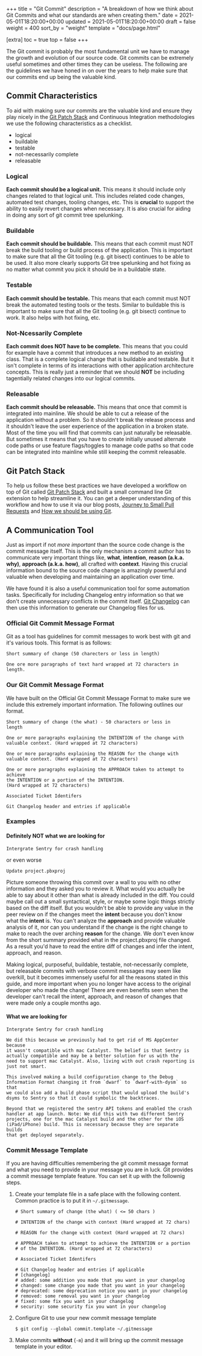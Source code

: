 +++
title = "Git Commit"
description = "A breakdown of how we think about Git Commits and what our standards are when creating them."
date = 2021-05-01T18:20:00+00:00
updated = 2021-05-01T18:20:00+00:00
draft = false
weight = 400
sort_by = "weight"
template = "docs/page.html"

[extra]
toc = true
top = false
+++

The Git commit is probably the most fundamental unit we have to manage the growth and evolution of our source code. Git commits can be extremely useful sometimes and other times they can be useless. The following are the guidelines we have honed in on over the years to help make sure that our commits end up being the valuable kind.

## Commit Characteristics

To aid with making sure our commits are the valuable kind and ensure they play nicely in the [Git Patch Stack][] and Continuous Integration methodologies we use the following characteristics as a checklist.

* logical
* buildable
* testable
* not-necessarily complete
* releasable

### Logical

**Each commit should be a logical unit.** This means it should include only changes related to that logical unit. This includes related code changes, automated test changes, tooling changes, etc. This is **crucial** to support the ability to easily revert changes when necessary. It is also crucial for aiding in doing any sort of git commit tree spelunking.

### Buildable

**Each commit should be buildable.** This means that each commit must NOT break the build tooling or build process of the application. This is important to make sure that all the Git tooling (e.g. git bisect) continues to be able to be used. It also more clearly supports Git tree spelunking and hot fixing as no matter what commit you pick it should be in a buildable state.

### Testable

**Each commit should be testable.** This means that each commit must NOT break the automated testing tools or the tests. Similar to buildable this is important to make sure that all the Git tooling (e.g. git bisect) continue to work. It also helps with hot fixing, etc.

### Not-Ncessarily Complete

**Each commit does NOT have to be complete.** This means that you could for example have a commit that introduces a new method to an existing class. That is a complete logical change that is buildable and testable. But it isn't complete in terms of its interactions with other application architecture concepts. This is really just a reminder that we should **NOT** be including tagentially related changes into our logical commits.

### Releasable

**Each commit should be releasable.** This means that once that commit is integrated into mainline. We should be able to cut a release of the application without a problem. So it shouldn't break the release process and it shouldn't leave the user experience of the application in a broken state. Most of the time you will find that commits can just naturally be releasable. But sometimes it means that you have to create initially unused alternate code paths or use feature flags/toggles to manage code paths so that code can be integrated into mainline while still keeping the commit releasable.

## Git Patch Stack

To help us follow these best practices we have developed a workflow on top of Git called [Git Patch Stack][] and built a small command line Git extension to help streamline it. You can get a deeper understanding of this workflow and how to use it via our blog posts, [Journey to Small Pull Requests][] and [How we should be using Git][].

## A Communication Tool

Just as import if not *more important* than the source code change is the commit message itself. This is the only mechanism a commit author has to communicate very important things like, **what**, **intention**, **reason (a.k.a. why)**, **approach (a.k.a. how)**, all crafted with **context**. Having this crucial information bound to the source code change is amazingly powerful and valuable when developing and maintaining an application over time.

We have found it is also a useful communication tool for some automation tasks. Specifically for including Changelog entry information so that we don't create unnecessary conflicts in the commit itself. [Git Changelog][] can then use this information to generate our Changelog files for us.

### Official Git Commit Message Format

Git as a tool has guidelines for commit messages to work best with git and it's various tools. This format is as follows:

```
Short summary of change (50 charecters or less in length)

One ore more paragraphs of text hard wrapped at 72 characters in length.
```

### Our Git Commit Message Format

We have built on the Official Git Commit Message Format to make sure we include this extremely important information. The following outlines our format.

```
Short summary of change (the what) - 50 characters or less in
length

One or more paragraphs explaining the INTENTION of the change with
valuable context. (Hard wrapped at 72 characters)

One or more paragraphs explaining the REASON for the change with
valuable context. (Hard wrapped at 72 characters)

One or more paragraphs explaining the APPROACH taken to attempt to achieve
the INTENTION or a portion of the INTENTION.
(Hard wrapped at 72 characters)

Associated Ticket Identifers

Git Changelog header and entries if applicable
```

### Examples

#### Definitely **NOT** what we are looking for

```
Intergrate Sentry for crash handling
```

or even worse

```
Update project.pbxproj
```

Picture someone throwing this commit over a wall to you with no other information and they asked you to review it. What would you actually be able to say about it other than what is already included in the diff. You could maybe call out a small syntactical, style, or maybe some logic things strictly based on the diff itself. But you wouldn't be able to provide any value in the peer review on if the changes meet the **intent** because you don't know what the **intent** is. You can't analyze the **approach** and provide valuable analysis of it, nor can you understand if the change is the right change to make to reach the over arching **reason** for the change. We don't even know from the short summary provided what in the project.pbxproj file changed. As a result you'd have to read the entire diff of changes and infer the intent, approach, and reason.

Making logical, purposeful, buildable, testable, not-necessarily complete, but releasable commits with verbose commit messages may seem like overkill, but it becomes immensely useful for all the reasons stated in this guide, and more important when you no longer have access to the original developer who made the change! There are even benefits seen when the developer can't recall the intent, approach, and reason of changes that were made only a couple months ago.

#### What we are looking for

```
Intergrate Sentry for crash handling

We did this because we previously had to get rid of MS AppCenter because
it wasn't compatible with mac Catalyst. The belief is that Sentry is
actually compatible and may be a better solution for us with the
need to support mac Catalyst. Also, living with out crash reporting is
just not smart.

This involved making a build configuration change to the Debug
Information Format changing it from `dwarf` to `dwarf-with-dysm` so that
we could also add a build phase script that would upload the build's
dsyms to Sentry so that it could symbolic the backtraces.

Beyond that we registered the sentry API tokens and enabled the crash
handler at app launch. Note: We did this with two different Sentry
projects, one for the mac Catalyst build and the other for the iOS
(iPad/iPhone) build. This is necessary because they are separate builds
that get deployed separately.
```

### Commit Message Template

If you are having difficulties remembering the git commit message format and what you need to provide in your message you are in luck. Git provides a commit message template feature. You can set it up with the follownig steps.

1. Create your template file in a safe place with the following content. Common practice is to put it in `~/.gitmessage`.
	```
	# Short summary of change (the what) ( <= 50 chars )

	# INTENTION of the change with context (Hard wrapped at 72 chars) 

	# REASON for the change with context (Hard wrapped at 72 chars)

	# APPROACH taken to attempt to achieve the INTENTION or a portion
	# of the INTENTION. (Hard wrapped at 72 characters)

	# Associated Ticket Identifers

	# Git Changelog header and entries if applicable
	# [changelog]
	# added: some addition you made that you want in your changelog
	# changed: some change you made that you want in your changelog
	# deprecated: some deprecation notice you want in your changelog
	# removed: some removal you want in your changelog
	# fixed: some fix you want in your changelog
	# security: some security fix you want in your changelog
	```
2. Configure Git to use your new commit message template
	```
	$ git config --global commit.template ~/.gitmessage
	```
3. Make commits **without** (`-m`) and it will bring up the commit message template in your editor.

[Git Patch Stack]: https://github.com/uptech/git-ps
[How we should be using Git]: /blog/how-we-should-be-using-git/
[Journey to Small Pull Requests]: /blog/journey-to-small-pull-requests/
[Git Changelog]: /blog/keep-a-changelog-without-conflicts/
